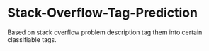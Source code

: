# Stack-Overflow-Tag-Prediction
Based on stack overflow problem description tag them into certain classifiable tags.
